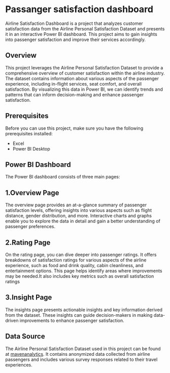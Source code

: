  # Passanger satisfaction dashboard

 Airline Satisfaction Dashboard is a project that analyzes customer satisfaction data from the Airline Personal Satisfaction Dataset and presents it in an interactive Power BI dashboard. This project aims to gain insights into passenger satisfaction and improve their services accordingly.

 ## Overview

 This project leverages the Airline Personal Satisfaction Dataset to provide a comprehensive overview of customer satisfaction within the airline industry. The dataset contains information about various aspects of the passenger experience, including in-flight services, seat comfort, and overall satisfaction. By visualizing this data in Power BI, we can identify trends and patterns that can inform decision-making and enhance passenger satisfaction.

## Prerequisites

Before you can use this project, make sure you have the following prerequisites installed:

* Excel
* Power BI Desktop

## Power BI Dashboard
The Power BI dashboard consists of three main pages:

## 1.Overview Page
The overview page provides an at-a-glance summary of passenger satisfaction levels, offering insights into various aspects such as flight distance, gender distribution, and more. Interactive charts and graphs enable you to explore the data in detail and gain a better understanding of passenger preferences.

## 2.Rating Page
On the rating page, you can dive deeper into passenger ratings. It offers breakdowns of satisfaction ratings for various aspects of the airline experience, such as food and drink quality, cabin cleanliness, and entertainment options. This page helps identify areas where improvements may be needed.It also includes key metrics such as overall satisfaction ratings

## 3.Insight Page
The insights page presents actionable insights and key information derived from the dataset. These insights can guide decision-makers in making data-driven improvements to enhance passenger satisfaction.

## Data Source
The Airline Personal Satisfaction Dataset used in this project can be found at [mavenanalytics](https://app.mavenanalytics.io/datasets?search=airline%20passenger%20satisfaction). It contains anonymized data collected from airline passengers and includes various survey responses related to their travel experiences.














